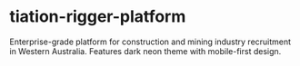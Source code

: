 # tiation-rigger-platform
Enterprise-grade platform for construction and mining industry recruitment in Western Australia. Features dark neon theme with mobile-first design.
